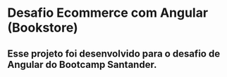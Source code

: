 # Desafio Ecommerce com Angular (Bookstore)

## Esse projeto foi desenvolvido para o desafio de Angular do Bootcamp Santander.